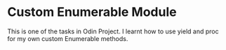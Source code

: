 <h1> Custom Enumerable Module </h2>

This is one of the tasks in Odin Project. I learnt how to use yield and proc for my own custom Enumerable methods.
